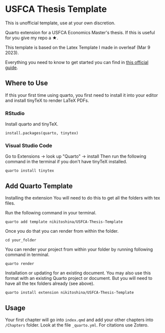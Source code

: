 # USFCA Thesis Template
This is unofficial template, use at your own discretion.

Quarto extension for a USFCA Economics Master's thesis. If this is useful for you give my repo a ★.

This template is based on the Latex Template I made in overleaf (Mar 9 2023).

Everything you need to know to get started you can find in [this official guide](https://quarto.org/docs/guide/).

## Where to Use

If this your first time using quarto, you first need to install it into your editor and install tinyTeX to render LaTeX PDFs.

### RStudio
Install quarto and tinyTeX.
```{r, eval = F}
install.packages(quarto, tinytex)
```

### Visual Studio Code
Go to Extensions -> look up "Quarto" -> install
Then run the following command in the terminal if you don't have tinyTeX installed.
```
quarto install tinytex

```

## Add Quarto Template

Installing the extension You will need to do this to get all the folders
with tex files.

Run the following command in your terminal.

    quarto add template nikitoshina/USFCA-Thesis-Template

Once you do that you can render from within the folder.

    cd your_folder

You can render your project from within your folder by running following command in terminal.

    quarto render

Installation or updating for an existing document. You may also use this
format with an existing Quarto project or document. But you will need to
have all the tex folders already (see above).

    quarto install extension nikitoshina/USFCA-Thesis-Template

## Usage 

Your first chapter will go into `index.qmd` and add your other chapters into `/Chapters` folder. Look at the file `_quarto.yml`. For citations use Zotero.


